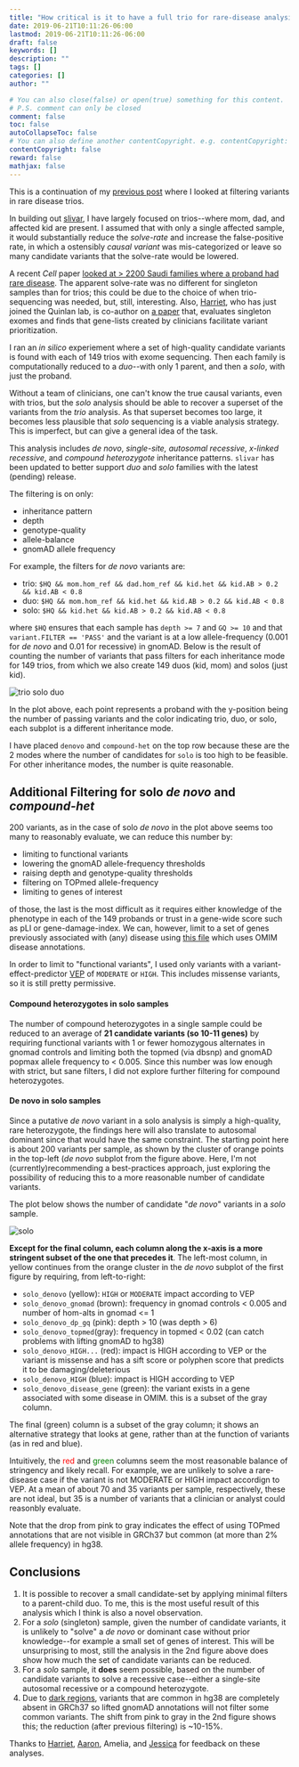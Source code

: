 ```yaml
---
title: "How critical is it to have a full trio for rare-disease analysis?"
date: 2019-06-21T10:11:26-06:00
lastmod: 2019-06-21T10:11:26-06:00
draft: false
keywords: []
description: ""
tags: []
categories: []
author: ""

# You can also close(false) or open(true) something for this content.
# P.S. comment can only be closed
comment: false
toc: false
autoCollapseToc: false
# You can also define another contentCopyright. e.g. contentCopyright: "This is another copyright."
contentCopyright: false
reward: false
mathjax: false
---
```


<!--more-->

This is a continuation of my [previous post](https://brentp.github.io/post/variant-filter/) where I looked at filtering variants in rare disease trios.

In building out [slivar](https://github.com/brentp/slivar), I have largely focused on trios--where mom, dad, and affected kid are present. I assumed that with only a single affected sample, it would substantially reduce the *solve-rate* and increase the false-positive rate, in which a ostensibly *causal variant* was mis-categorized or leave so many candidate variants that the solve-rate would be lowered.

A recent *Cell* paper [looked at > 2200 Saudi families where a proband had rare disease](https://www.ncbi.nlm.nih.gov/pubmed/31130284). The apparent solve-rate was no different for singleton samples than for trios; this could be due to the choice of when trio-sequencing was needed, but, still, interesting. Also, [Harriet](https://twitter.com/hdashnow), who has just joined the Quinlan lab, is co-author on [a paper](https://www.nature.com/articles/ejhg2017123) that, evaluates singleton exomes and finds that gene-lists created by clinicians facilitate variant prioritization.

I ran an *in silico* experiement where a set of high-quality candidate variants is found with each of 149 trios with exome sequencing. Then each family is computationally reduced to a *duo*--with only 1 parent, and then a *solo*, with just the proband.

Without a team of clinicians, one can't know the true causal variants, even with trios, but the *solo* analysis should be able to recover a superset of the variants from the *trio* analysis. As that superset becomes too large, it becomes less plausible that *solo* sequencing is a viable analysis strategy. This is imperfect, but can give a general idea of the task.

This analysis includes *de novo*, *single-site, autosomal recessive*, *x-linked recessive*, and *compound heterozygote* inheritance patterns. `slivar` has been updated to better support *duo* and *solo* families with the latest (pending) release.

The filtering is on only:

 + inheritance pattern
 + depth
 + genotype-quality
 + allele-balance
 + gnomAD allele frequency

For example, the filters for *de novo* variants are:

 + trio: `$HQ && mom.hom_ref && dad.hom_ref && kid.het && kid.AB > 0.2 && kid.AB < 0.8`
 + duo: `$HQ && mom.hom_ref && kid.het && kid.AB > 0.2 && kid.AB < 0.8`
 + solo: `$HQ && kid.het && kid.AB > 0.2 && kid.AB < 0.8`

where `$HQ` ensures that each sample has `depth >= 7` and `GQ >= 10` and that `variant.FILTER == 'PASS'` and the variant is at a low allele-frequency (0.001 for *de novo* and 0.01 for recessive) in gnomAD. Below is the result of counting the number of variants that pass filters for each inheritance mode for 149 trios, from which we also create 149 duos (kid, mom) and solos (just kid).

![trio solo duo](/img/trio-solo-duo.png)

In the plot above, each point represents a proband with the y-position being the number of passing variants and the color indicating trio, duo, or solo, each subplot is a different inheritance mode.

I have placed `denovo` and `compound-het` on the top row because these are the 2 modes where the number of candidates for `solo` is too high to be feasible. For other inheritance modes, the number is quite reasonable.

## Additional Filtering for solo *de novo* and *compound-het*

200 variants, as in the case of solo *de novo* in the plot above seems too many to reasonably evaluate, we can reduce this number by:

 + limiting to functional variants
 + lowering the gnomAD allele-frequency thresholds
 + raising depth and genotype-quality thresholds
 + filtering on TOPmed allele-frequency
 + limiting to genes of interest

of those, the last is the most difficult as it requires either knowledge of the phenotype in each of the 149 probands or trust in a gene-wide score such as pLI or gene-damage-index. We can, however, limit to a set of genes previously associated with (any) disease using [this file](http://compbio.charite.de/jenkins/job/hpo.annotations.monthly/lastSuccessfulBuild/artifact/annotation/genes_to_diseases.txt) which uses OMIM disease annotations.

In order to limit to "functional variants", I used only variants with a variant-effect-predictor [VEP](https://uswest.ensembl.org/info/docs/tools/vep/index.html) of `MODERATE` or `HIGH`. This includes missense variants, so it is still pretty permissive.

#### Compound heterozygotes in solo samples

The number of compound heterozygotes in a single sample could be reduced to an average of **21 candidate variants (so 10-11 genes)** by requiring functional variants with 1 or fewer homozygous alternates in gnomad controls and limiting both the topmed (via dbsnp) and gnomAD popmax allele frequency to < 0.005. Since this number was low enough with strict, but sane filters, I did not explore further filtering for compound heterozygotes.

#### De novo in solo samples

Since a putative *de novo* variant in a solo analysis is simply a high-quality, rare heterozygote, the findings here will also translate to autosomal dominant since that would have the same constraint. The starting point here is about 200 variants per sample, as shown by the cluster of orange points in the top-left (*de novo* subplot from the figure above. Here, I'm not (currently)recommending a best-practices approach, just exploring the possibility of reducing this to a more reasonable number of candidate variants.

The plot below shows the number of candidate "*de novo*" variants in a *solo* sample.

![solo](/img/solo.png)

 **Except for the final column, each column along the x-axis is a more stringent subset of the one that precedes it**. The left-most column, in yellow continues from the orange cluster in the *de novo* subplot of the first figure by requiring, from left-to-right:

+ `solo_denovo` (yellow): `HIGH` or `MODERATE` impact according to VEP
+ `solo_denovo_gnomad` (brown): frequency in gnomad controls < 0.005 and number of hom-alts in gnomad <= 1
+ `solo_denovo_dp_gq` (pink): depth > 10 (was depth > 6)
+ `solo_denovo_topmed`(gray): frequency in topmed < 0.02 (can catch problems with lifting gnomAD to hg38)
+ `solo_denovo_HIGH...` (red): impact is HIGH according to VEP or the variant is missense and has a sift score or polyphen score that predicts it to be damaging/deleterious
+ `solo_denovo_HIGH` (blue): impact is HIGH according to VEP
+ `solo_denovo_disease_gene` (green): the variant exists in a gene associated with some disease in OMIM. this is a subset of the gray column.

The final (green) column is a subset of the gray column; it shows an alternative strategy that looks at gene, rather than at the function of variants (as in red and blue).

Intuitively, the <font color="red">red</font> and <font color="green">green</font> columns seem the most reasonable balance of stringency and likely recall. For example, we are unlikely to solve a rare-disease case if the variant is not MODERATE or HIGH impact accordign to VEP. At a mean of about 70 and 35 variants per sample, respectively, these are not ideal, but 35 is a number of variants that a clinician or analyst could reasonbly evaluate.

Note that the drop from pink to gray indicates the effect of using TOPmed annotations that are not visible in GRCh37 but common (at more than 2% allele frequency) in hg38.


## Conclusions

1. It is possible to recover a small candidate-set by applying minimal filters to a parent-child duo. To me, this is the most useful result of this analysis which I think is also a novel observation.
1. For a *solo* (singleton) sample, given the number of candidate variants, it is unlikely to "solve" a *de novo* or dominant case without prior knowledge--for example a small set of genes of interest. This will be unsurprising to most, still the analysis in the 2nd figure above does show how much the set of candidate variants can be reduced.
1. For a *solo* sample, it **does** seem possible, based on the number of candidate variants to solve a recessive case--either a single-site autosomal recessive or a compound heterozygote.
1. Due to [dark regions](https://genomebiology.biomedcentral.com/articles/10.1186/s13059-019-1707-2), variants that are common in hg38 are completely absent in GRCh37 so lifted gnomAD annotations will not filter some common variants. The shift from pink to gray in the 2nd figure shows this; the reduction (after previous filtering) is ~10-15%.


Thanks to [Harriet](https://twitter.com/hdashnow), [Aaron](https://twitter.com/aaronquinlan), Amelia, and [Jessica](https://twitter.com/jxchong) for feedback on these analyses.
